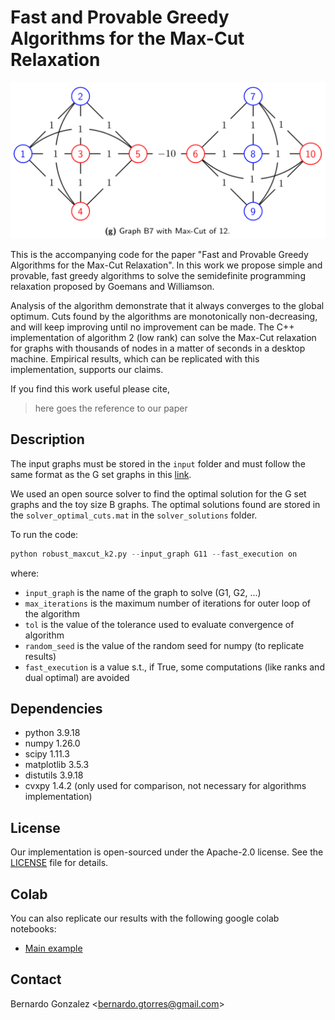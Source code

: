 # Fast and Provable Greedy Algorithms for the Max-Cut Relaxation
![Toy graph example B7](/imgs/B7_graph.png)

This is the accompanying code for the paper "Fast and Provable Greedy Algorithms for the Max-Cut Relaxation". In this work we propose simple and provable, fast greedy algorithms to solve the semidefinite programming relaxation proposed by Goemans and Williamson.

Analysis of the algorithm demonstrate that it always converges to the global optimum. Cuts found by the algorithms are monotonically non-decreasing, and will keep improving until no improvement can be made. The C++ implementation
of algorithm 2 (low rank) can solve the Max-Cut relaxation for graphs with thousands of nodes in a matter of seconds in a desktop machine. Empirical results, which can be replicated with this implementation, supports our claims.

If you find this work useful please cite,

> here goes the reference to our paper

## Description
The input graphs must be stored in the `input` folder and must follow the same format as the G set graphs in this [link](https://sparse.tamu.edu/Gset).

We used an open source solver to find the optimal solution for the G set graphs and the toy size B graphs. The optimal solutions found are stored in the `solver_optimal_cuts.mat` in the `solver_solutions` folder.

To run the code:

``` python
python robust_maxcut_k2.py --input_graph G11 --fast_execution on
```

where:
- `input_graph` is the name of the graph to solve (G1, G2, ...)
- `max_iterations` is the maximum number of iterations for outer loop of the algorithm
- `tol` is the value of the tolerance used to evaluate convergence of algorithm
- `random_seed` is the value of the random seed for numpy (to replicate results)
- `fast_execution` is a value s.t., if True, some computations (like ranks and dual optimal) are avoided

## Dependencies
- python 3.9.18
- numpy 1.26.0
- scipy 1.11.3
- matplotlib 3.5.3
- distutils 3.9.18
- cvxpy 1.4.2 (only used for comparison, not necessary for algorithms implementation)

## License
Our implementation is open-sourced under the Apache-2.0 license. See the [LICENSE](https://github.com/b3r8/robust-greedy-maxcut/blob/main/LICENSE) file for details.

## Colab
You can also replicate our results with the following google colab notebooks:
- [Main example](https://colab.research.google.com/drive/1vZtJUD_Afd0HHdPcAthm5QdSYYSfaCJi?usp=sharing)

## Contact
Bernardo Gonzalez <[bernardo.gtorres@gmail.com](mailto:bernardo.gtorres@gmail.com)>
